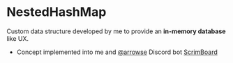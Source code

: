 # NestedHashMap
Custom data structure developed by me to provide an **__in-memory database__** like UX.

- Concept implemented into me and [@arrowse](https://github.com/arrowse) Discord bot [ScrimBoard](discord.gg/4pyj6JSzuC)

